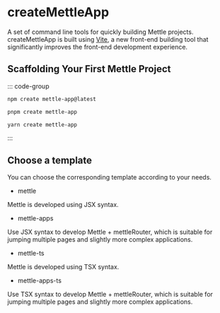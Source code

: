 # createMettleApp

A set of command line tools for quickly building Mettle projects. createMettleApp is built using [Vite](https://vitejs.dev/), a new front-end building tool that significantly improves the front-end development experience.

## Scaffolding Your First Mettle Project

::: code-group

```bash [npm]
npm create mettle-app@latest
```

```bash [pnpm]
pnpm create mettle-app
```

```bash [yarn]
yarn create mettle-app
```

:::

## Choose a template

You can choose the corresponding template according to your needs.

- mettle

Mettle is developed using JSX syntax.

- mettle-apps

Use JSX syntax to develop Mettle + mettleRouter, which is suitable for jumping multiple pages and slightly more complex applications.

- mettle-ts

Mettle is developed using TSX syntax.

- mettle-apps-ts

Use TSX syntax to develop Mettle + mettleRouter, which is suitable for jumping multiple pages and slightly more complex applications.
